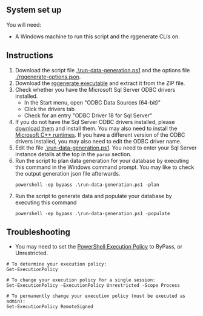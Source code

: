 ## System set up
You will need:
- A Windows machine to run this script and the rggenerate CLIs on.

## Instructions
1. Download the script file [.\run-data-generation.ps1](run-data-generation.ps1) and the options file [./rggenerate-options.json](rggenerate-options.json).
1. Download the [rggenerate executable](https://download.red-gate.com/EAP/RGGenerateWin64.zip) and extract it from the ZIP file.
1. Check whether you have the Microsoft Sql Server ODBC drivers installed.
   - In the Start menu, open "ODBC Data Sources (64-bit)"
   - Click the drivers tab
   - Check for an entry "ODBC Driver 18 for Sql Server"
1. If you do not have the Sql Server ODBC drivers installed, please [download them](https://learn.microsoft.com/en-us/sql/connect/odbc/download-odbc-driver-for-sql-server?view=sql-server-ver16) and install them. You may also need to install the [Microsoft C++ runtimes](https://aka.ms/vs/15/release/vc_redist.x64.exe). If you have a different version of the ODBC drivers installed, you may also need to edit the ODBC driver name.
1. Edit the file [.\run-data-generation.ps1](run-data-generation.ps1). You need to enter your Sql Server instance details at the top in the `param` section.
1. Run the script to plan data generation for your database by executing this command in the Windows command prompt. You may like to check the output generation json file afterwards.
   ```
   powershell -ep bypass .\run-data-generation.ps1 -plan
   ```
1. Run the script to generate data and populate your database by executing this command
   ```
   powershell -ep bypass .\run-data-generation.ps1 -populate
   ```

## Troubleshooting
- You may need to set the [PowerShell Execution Policy](https://learn.microsoft.com/en-us/powershell/module/microsoft.powershell.core/about/about_execution_policies?view=powershell-7.4) to ByPass, or Unrestricted.

```
# To determine your execution policy:
Get-ExecutionPolicy

# To change your execution policy for a single session:
Set-ExecutionPolicy -ExecutionPolicy Unrestricted -Scope Process

# To permanently change your execution policy (must be executed as admin):
Set-ExecutionPolicy RemoteSigned
```

